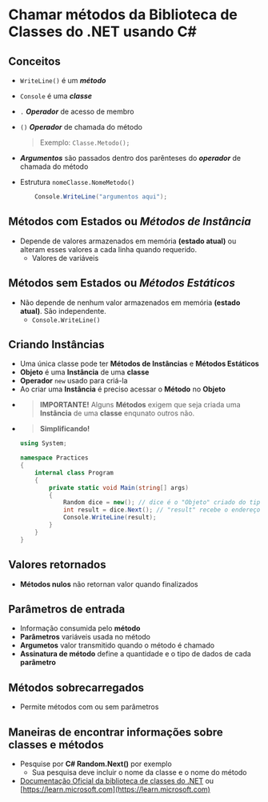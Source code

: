 # Chamar métodos da Biblioteca de Classes do .NET usando C#

## Conceitos 

- `WriteLine()` é um ***método*** 
- `Console` é uma ***classe***
- `.` ***Operador*** de acesso de membro
- `()` ***Operador*** de chamada do método
    > Exemplo: `Classe.Metodo();`
- ***Argumentos*** são passados dentro dos parênteses do ***operador*** de chamada do método
- Estrutura `nomeClasse.NomeMetodo()`

    ```cs
        Console.WriteLine("argumentos aqui");
    ```

## Métodos com Estados ou *Métodos de Instância*

- Depende de valores armazenados em memória **(estado atual)** ou alteram esses valores a cada linha quando requerido.
    - Valores de variáveis

## Métodos sem Estados ou *Métodos Estáticos*

- Não depende de nenhum valor armazenados em memória **(estado atual)**. São independente.
    - `Console.WriteLine()`

## Criando Instâncias
- Uma única classe pode ter **Métodos de Instâncias** e **Métodos Estáticos**
- **Objeto** é uma **Instância** de uma **classe**
- **Operador** `new` usado para criá-la
- Ao criar uma **Instância** é preciso acessar o **Método** no **Objeto**
- > **IMPORTANTE!** Alguns **Métodos** exigem que seja criada uma **Instância** de uma **classe** enqunato outros não.
- > **Simplificando!** 
    ```cs
    using System;

    namespace Practices
    {
        internal class Program
        {
            private static void Main(string[] args)
            {
                Random dice = new(); // dice é o "Objeto" criado do tipo "Random" criado pelo operador "new"
                int result = dice.Next(); // "result" recebe o endereço de memória armazenado na linha anterior no "Objeto" "dice" e altera ou adciona valores através do "Método" "Next"
                Console.WriteLine(result);
            }
        }
    }

    ```
## Valores retornados
- **Métodos nulos** não retornan valor quando finalizados
## Parâmetros de entrada
- Informação consumida pelo **método**
- **Parâmetros** variáveis usada no método
- **Argumetos** valor transmitido quando o método é chamado
- **Assinatura de método** define a quantidade e o tipo de dados de cada **parâmetro**
## Métodos sobrecarregados
- Permite métodos com ou sem parâmetros
## Maneiras de encontrar informações sobre **classes** e **métodos**
- Pesquise por **C# Random.Next()** por exemplo
    - Sua pesquisa deve incluir o nome da classe e o nome do método
- [Documentação Oficial da biblioteca de classes do .NET](https://learn.microsoft.com) ou [https://learn.microsoft.com](https://learn.microsoft.com)

